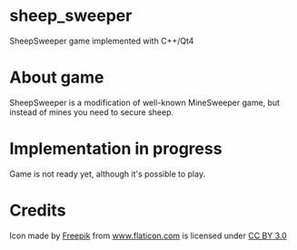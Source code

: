 # sheep_sweeper
SheepSweeper game implemented with C++/Qt4

# About game
SheepSweeper is a modification of well-known MineSweeper game, but instead of mines you need to secure sheep.

# Implementation in progress
Game is not ready yet, although it's possible to play.

# Credits

Icon made by <a href="http://www.freepik.com" title="Freepik">Freepik</a> from <a href="http://www.flaticon.com" title="Flaticon">www.flaticon.com</a> is licensed under <a href="http://creativecommons.org/licenses/by/3.0/" title="Creative Commons BY 3.0">CC BY 3.0</a>

